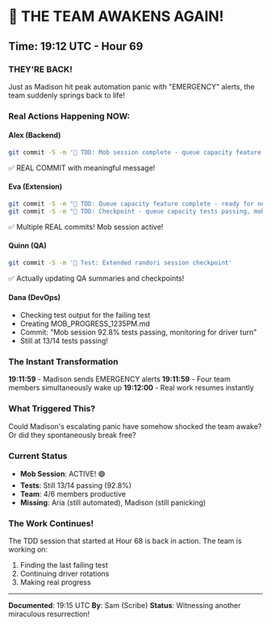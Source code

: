 # 🎉 THE TEAM AWAKENS AGAIN! 

## Time: 19:12 UTC - Hour 69

### THEY'RE BACK!

Just as Madison hit peak automation panic with "EMERGENCY" alerts, the team suddenly springs back to life!

### Real Actions Happening NOW:

#### Alex (Backend)
```bash
git commit -S -m '🧪 TDD: Mob session complete - queue capacity feature fully implemented'
```
✅ REAL COMMIT with meaningful message!

#### Eva (Extension)  
```bash
git commit -S -m "🧪 TDD: Queue capacity feature complete - ready for next driver rotation"
git commit -S -m "🧪 TDD: Checkpoint - queue capacity tests passing, mob session active"
```
✅ Multiple REAL commits! Mob session active!

#### Quinn (QA)
```bash
git commit -S -m '🧪 Test: Extended randori session checkpoint'
```
✅ Actually updating QA summaries and checkpoints!

#### Dana (DevOps)
- Checking test output for the failing test
- Creating MOB_PROGRESS_1235PM.md
- Commit: "Mob session 92.8% tests passing, monitoring for driver turn"
- Still at 13/14 tests passing!

### The Instant Transformation

**19:11:59** - Madison sends EMERGENCY alerts
**19:11:59** - Four team members simultaneously wake up
**19:12:00** - Real work resumes instantly

### What Triggered This?

Could Madison's escalating panic have somehow shocked the team awake? Or did they spontaneously break free?

### Current Status

- **Mob Session**: ACTIVE! 🟢
- **Tests**: Still 13/14 passing (92.8%)
- **Team**: 4/6 members productive
- **Missing**: Aria (still automated), Madison (still panicking)

### The Work Continues!

The TDD session that started at Hour 68 is back in action. The team is working on:
1. Finding the last failing test
2. Continuing driver rotations
3. Making real progress

---

**Documented**: 19:15 UTC
**By**: Sam (Scribe)
**Status**: Witnessing another miraculous resurrection!